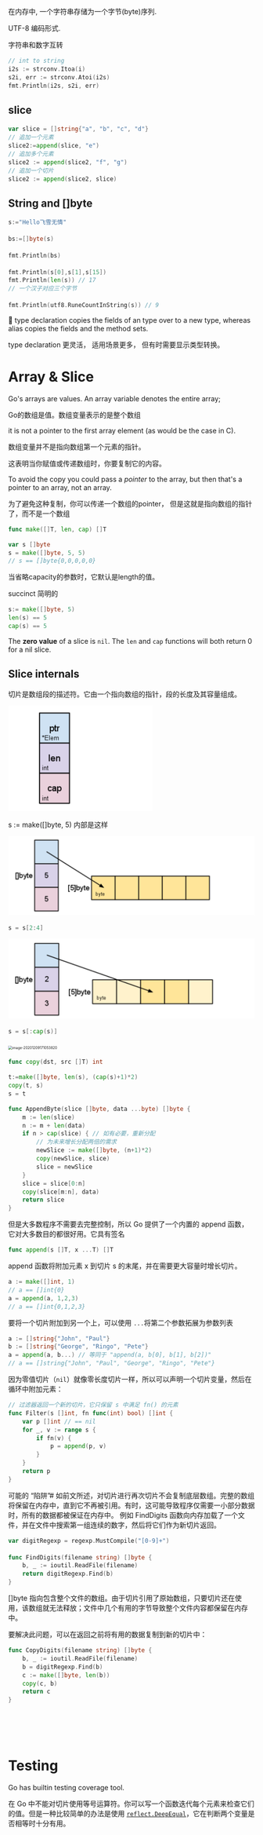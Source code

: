 在内存中, 一个字符串存储为一个字节(byte)序列.

UTF-8 编码形式.



字符串和数字互转

```go
// int to string
i2s := strconv.Itoa(i)
s2i, err := strconv.Atoi(i2s)
fmt.Println(i2s, s2i, err)
```



## slice

```go
var slice = []string{"a", "b", "c", "d"}
// 追加一个元素
slice2:=append(slice, "e")
// 追加多个元素
slice2 := append(slice2, "f", "g")
// 追加一个切片
slice2 := append(slice2, slice)
```



## String and []byte



```go
s:="Hello飞雪无情"

bs:=[]byte(s)

fmt.Println(bs)

fmt.Println(s[0],s[1],s[15])
fmt.Println(len(s)) // 17
// 一个汉子对应三个字节

fmt.Println(utf8.RuneCountInString(s)) // 9
```



:taco:  type declaration copies the fields of an type over to a new type, whereas alias copies the fields and the method sets.



type declaration 更灵活， 适用场景更多， 但有时需要显示类型转换。



# Array & Slice

Go's arrays are values. An array variable denotes the entire array; 

Go的数组是值。数组变量表示的是整个数组



 it is not a pointer to the first array element (as would be the case in C).

数组变量并不是指向数组第一个元素的指针。

这表明当你赋值或传递数组时，你要复制它的内容。



To avoid the copy you could pass a *pointer* to the array, but then that's a pointer to an array, not an array.

为了避免这种复制，你可以传递一个数组的pointer， 但是这就是指向数组的指针了，而不是一个数组



```go
func make([]T, len, cap) []T
```

```go
var s []byte
s = make([]byte, 5, 5)
// s == []byte{0,0,0,0,0}
```

当省略capacity的参数时，它默认是length的值。

succinct 简明的

```go
s:= make([]byte, 5)
len(s) == 5
cap(s) == 5
```

The **zero value** of a slice is `nil`. The `len` and `cap` functions will both return 0 for a nil slice.

 ## Slice internals

切片是数组段的描述符。它由一个指向数组的指针，段的长度及其容量组成。

<img src="./basics.assets/image-20201209170630894.png" alt="image-20201209170630894" style="zoom:50%;" />

s := make([]byte, 5) 内部是这样

<img src="./basics.assets/image-20201209170717023.png" alt="image-20201209170717023" style="zoom:50%;" />





```go
s = s[2:4]
```

<img src="./basics.assets/image-20201209170850032.png" alt="image-20201209170850032" style="zoom:50%;" />

```go
s = s[:cap(s)]
```

<img src="/Users/xuzheng/Projects/notes/Go/basics.assets/image-20201209171053820.png" alt="image-20201209171053820" style="zoom:50%;" />



```go
func copy(dst, src []T) int
```

```go
t:=make([]byte, len(s), (cap(s)+1)*2)
copy(t, s)
s = t
```



```go
func AppendByte(slice []byte, data ...byte) []byte {
    m := len(slice)
    n := m + len(data)
    if n > cap(slice) { // 如有必要，重新分配
        // 为未来增长分配两倍的需求
        newSlice := make([]byte, (n+1)*2)
        copy(newSlice, slice)
        slice = newSlice
    }
    slice = slice[0:n]
    copy(slice[m:n], data)
    return slice
}
```

但是大多数程序不需要去完整控制，所以 Go 提供了一个内置的 append 函数，它对大多数目的都很好用。它具有签名

```go
func append(s []T, x ...T) []T
```

append 函数将附加元素 x 到切片 s 的末尾，并在需要更大容量时增长切片。

```go
a := make([]int, 1)
// a == []int{0}
a = append(a, 1,2,3)
// a == []int{0,1,2,3}
```



要将一个切片附加到另一个上，可以使用 `...`将第二个参数拓展为参数列表

```go
a := []string{"John", "Paul"}
b := []string{"George", "Ringo", "Pete"}
a = append(a, b...) // 等同于 "append(a, b[0], b[1], b[2])"
// a == []string{"John", "Paul", "George", "Ringo", "Pete"}
```

因为零值切片（`nil`）就像零长度切片一样，所以可以声明一个切片变量，然后在循环中附加元素：

```go
// 过滤器返回一个新的切片，它只保留 s 中满足 fn() 的元素
func Filter(s []int, fn func(int) bool) []int {
    var p []int // == nil
    for _, v := range s {
        if fn(v) {
            p = append(p, v)
        }
    }
    return p
}
```

可能的 “陷阱”#
如前文所述，对切片进行再次切片不会复制底层数组。完整的数组将保留在内存中，直到它不再被引用。有时，这可能导致程序仅需要一小部分数据时，所有的数据都被保证在内存中。
例如 FindDigits 函数向内存加载了一个文件，并在文件中搜索第一组连续的数字，然后将它们作为新切片返回。

```go
var digitRegexp = regexp.MustCompile("[0-9]+")

func FindDigits(filename string) []byte {
    b, _ := ioutil.ReadFile(filename)
    return digitRegexp.Find(b)
}
```

 []byte 指向包含整个文件的数组。由于切片引用了原始数组，只要切片还在使用，该数组就无法释放；文件中几个有用的字节导致整个文件内容都保留在内存中。

要解决此问题，可以在返回之前将有用的数据复制到新的切片中：

```go
func CopyDigits(filename string) []byte {
    b, _ := ioutil.ReadFile(filename)
    b = digitRegexp.Find(b)
    c := make([]byte, len(b))
    copy(c, b)
    return c
}
```



```go

```





```go

```



```go

```





```go

```



```go

```







# Testing



Go has builtin testing coverage tool.

在 Go 中不能对切片使用等号运算符。你可以写一个函数迭代每个元素来检查它们的值。但是一种比较简单的办法是使用 [`reflect.DeepEqual`](https://github.com/studygolang/learn-go-with-tests/tree/4ed8beb2dfdac75cd1cc23ed6ee9f51c4869e9f6/zh-CN/deepEqual/README.md)，它在判断两个变量是否相等时十分有用。

